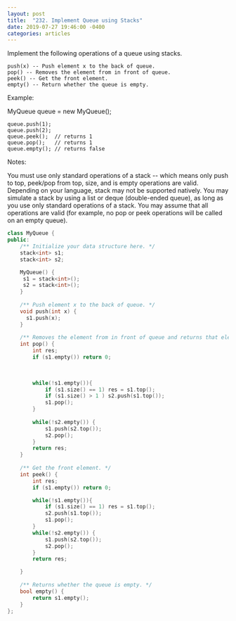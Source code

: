 ```yaml
---
layout: post
title:  "232. Implement Queue using Stacks"
date: 2019-07-27 19:46:00 -0400
categories: articles
---
```


Implement the following operations of a queue using stacks.
```
push(x) -- Push element x to the back of queue.
pop() -- Removes the element from in front of queue.
peek() -- Get the front element.
empty() -- Return whether the queue is empty.
```
Example:

MyQueue queue = new MyQueue();
```
queue.push(1);
queue.push(2);  
queue.peek();  // returns 1
queue.pop();   // returns 1
queue.empty(); // returns false
```
Notes:

You must use only standard operations of a stack -- which means only push to top, peek/pop from top, size, and is empty operations are valid.
Depending on your language, stack may not be supported natively. You may simulate a stack by using a list or deque (double-ended queue), as long as you use only standard operations of a stack.
You may assume that all operations are valid (for example, no pop or peek operations will be called on an empty queue).


```c++
class MyQueue {
public:
    /** Initialize your data structure here. */
    stack<int> s1;
    stack<int> s2;

    MyQueue() {
     s1 = stack<int>();
     s2 = stack<int>();   
    }
    
    /** Push element x to the back of queue. */
    void push(int x) {
      s1.push(x);
    }
    
    /** Removes the element from in front of queue and returns that element. */
    int pop() {
        int res;
        if (s1.empty()) return 0;
        
        

        while(!s1.empty()){
        	if (s1.size() == 1) res = s1.top();
        	if (s1.size() > 1 ) s2.push(s1.top());
        	s1.pop();
        }
        
        while(!s2.empty()) {
            s1.push(s2.top());
            s2.pop();    
        }
        return res;
    }
    
    /** Get the front element. */
    int peek() {
        int res;
        if (s1.empty()) return 0;

        while(!s1.empty()){
        	if (s1.size() == 1) res = s1.top();
        	s2.push(s1.top());
        	s1.pop();
        }
        while(!s2.empty()) {
            s1.push(s2.top());
            s2.pop();    
        }
        return res;

    }
    
    /** Returns whether the queue is empty. */
    bool empty() {
        return s1.empty();
    }
};
```